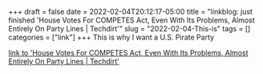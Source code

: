 +++draft = falsedate = 2022-02-04T20:12:17-05:00title = "linkblog: just finished 'House Votes For COMPETES Act, Even With Its Problems, Almost Entirely On Party Lines | Techdirt'"slug = "2022-02-04-This-is"tags = []categories = ["link"]+++This is why I want a U.S. Pirate Party [link to 'House Votes For COMPETES Act, Even With Its Problems, Almost Entirely On Party Lines | Techdirt'](https://www.techdirt.com/articles/20220204/14101348417/house-votes-competes-act-even-with-problems-almost-entirely-party-lines.shtml)